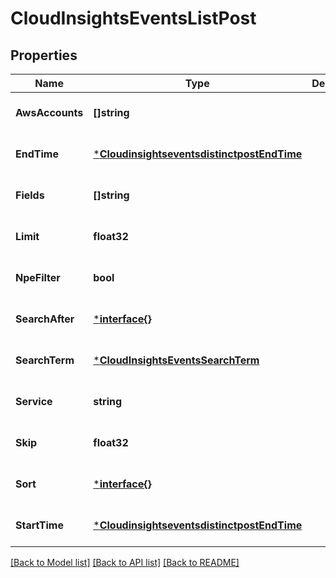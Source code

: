 # CloudInsightsEventsListPost

## Properties
Name | Type | Description | Notes
------------ | ------------- | ------------- | -------------
**AwsAccounts** | **[]string** |  | [optional] [default to null]
**EndTime** | [***CloudinsightseventsdistinctpostEndTime**](cloudinsightseventsdistinctpost_endTime.md) |  | [optional] [default to null]
**Fields** | **[]string** |  | [optional] [default to null]
**Limit** | **float32** |  | [optional] [default to null]
**NpeFilter** | **bool** |  | [optional] [default to null]
**SearchAfter** | [***interface{}**](interface{}.md) |  | [optional] [default to null]
**SearchTerm** | [***CloudInsightsEventsSearchTerm**](cloud-insights-events-search-term.md) |  | [optional] [default to null]
**Service** | **string** |  | [optional] [default to null]
**Skip** | **float32** |  | [optional] [default to null]
**Sort** | [***interface{}**](interface{}.md) |  | [optional] [default to null]
**StartTime** | [***CloudinsightseventsdistinctpostEndTime**](cloudinsightseventsdistinctpost_endTime.md) |  | [optional] [default to null]

[[Back to Model list]](../README.md#documentation-for-models) [[Back to API list]](../README.md#documentation-for-api-endpoints) [[Back to README]](../README.md)


